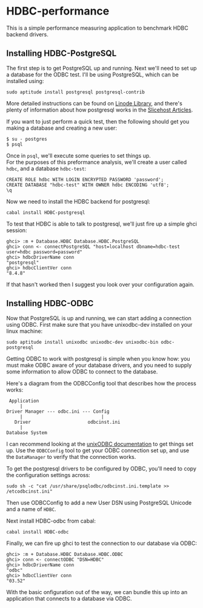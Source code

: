 HDBC-performance
================

This is a simple performance measuring application to benchmark HDBC backend
drivers.


Installing HDBC-PostgreSQL
--------------------------

The first step is to get PostgreSQL up and running. Next we'll need to set up a
database for the ODBC test. I'll be using PostgreSQL, which can be installed
using:

    sudo aptitude install postgresql postgresql-contrib

More detailed instructions can be found on [Linode Library][1], and there's
plenty of information about how postgresql works in the [Slicehost Articles][2].

If you want to just perform a quick test, then the following should get you
making a database and creating a new user:

    $ su - postgres
    $ psql

Once in `psql`, we'll execute some queries to set things up.    
For the purposes of this preformance analysis, we'll create a user called
`hdbc`, and a database `hdbc-test`:

    CREATE ROLE hdbc WITH LOGIN ENCRYPTED PASSWORD 'password';
    CREATE DATABASE "hdbc-test" WITH OWNER hdbc ENCODING 'utf8';
    \q

Now we need to install the HDBC backend for postgresql:

    cabal install HDBC-postgresql

To test that HDBC is able to talk to postgresql, we'll just fire up a simple
ghci session:

    ghci> :m + Database.HDBC Database.HDBC.PostgreSQL
    ghci> conn <- connectPostgreSQL "host=localhost dbname=hdbc-test user=hdbc password=password"
    ghci> hdbcDriverName conn
    "postgresql"
    ghci> hdbcClientVer conn
    "8.4.8"

If that hasn't worked then I suggest you look over your configuration again.

Installing HDBC-ODBC
--------------------

Now that PostgreSQL is up and running, we can start adding a connection using
ODBC.
First make sure that you have unixodbc-dev installed on your linux machine:

    sudo aptitude install unixodbc unixodbc-dev unixodbc-bin odbc-postgresql

Getting ODBC to work with postgresql is simple when you know how: you must
make ODBC aware of your database drivers, and you need to supply some
information to allow ODBC to connect to the database.

Here's a diagram from the ODBCConfig tool that describes how the process works:

     Application
         |
    Driver Manager --- odbc.ini --- Config
         |                             |
       Driver                     odbcinst.ini
         |
    Database System

I can recommend looking at the [unixODBC documentation][3] to get things set up.
Use the `ODBCConfig` tool to get your ODBC connection set up, and use
the `DataManager` to verify that the connection works.

To get the postgresql drivers to be configured by ODBC, you'll need to
copy the configuration settings across:

    sudo sh -c "cat /usr/share/psqlodbc/odbcinst.ini.template >> /etcodbcinst.ini"

Then use ODBCConfig to add a new User DSN using PostgreSQL Unicode and
a name of `HDBC`.

Next install HDBC-odbc from cabal:

    cabal install HDBC-odbc

Finally, we can fire up ghci to test the connection to our database via ODBC:

    ghci> :m + Database.HDBC Database.HDBC.ODBC
    ghci> conn <- connectODBC "DSN=HDBC"
    ghci> hdbcDriverName conn
    "odbc"
    ghci> hdbcClientVer conn
    "03.52"

With the basic onfiguration out of the way, we can bundle this up into an
application that connects to a database via ODBC.

[1]: http://library.linode.com/databases/postgresql
[2]: http://articles.slicehost.com/postgresql
[3]: http://www.unixodbc.org/odbcinst.html
